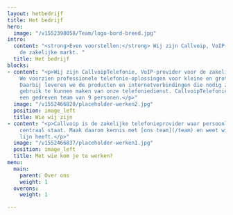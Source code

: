 ```yaml
---
layout: hetbedrijf
title: Het bedrijf
hero:
  image: "/v1552398058/Team/logo-bord-breed.jpg"
intro:
  content: "<strong>Even voorstellen:</strong> Wij zijn Callvoip, VoIP-provider voor
    de zakelijke markt. "
  title: Het bedrijf
blocks:
- content: "<p>Wij zijn CallvoipTelefonie, VoIP-provider voor de zakelijke markt.
    We voorzien professionele telefonie-oplossingen voor kleine en grote bedrijven.
    Daarbij leveren we de producten en internetverbindingen die nodig zijn om optimaal
    gebruik te kunnen maken van onze telefoniedienst. CallvoipTelefonie bestaat uit
    een gedreven team van 9 personen.</p>"
  image: "/v1552466820/placeholder-werken2.jpg"
  position: image_left
  title: Wie wij zijn
- content: "<p>Callvoip is de zakelijke telefonieprovider waar persoonlijk contact
    centraal staat. Maak daarom kennis met [ons team](/team) en weet wie u aan de
    lijn heeft.</p>"
  image: "/v1552466837/placeholder-werken1.jpg"
  position: image_left
  title: Met wie kom je te werken?
menu:
  main:
    parent: Over ons
    weight: 1
  overons:
    weight: 1

---
```

